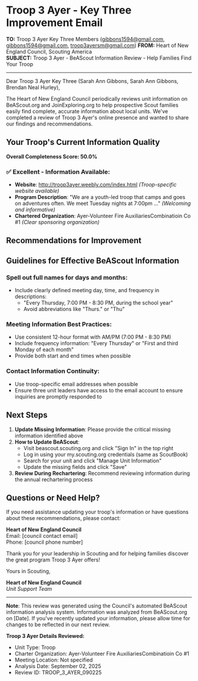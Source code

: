 # Troop 3 Ayer - Key Three Improvement Email

**TO:** Troop 3 Ayer Key Three Members (gibbons1594@gmail.com, gibbons1594@gmail.com, troop3ayersm@gmail.com)
**FROM:** Heart of New England Council, Scouting America  
**SUBJECT:** Troop 3 Ayer - BeAScout Information Review - Help Families Find Your Troop  

---

Dear Troop 3 Ayer Key Three (Sarah Ann Gibbons, Sarah Ann Gibbons, Brendan Neal Hurley),

The Heart of New England Council periodically reviews unit information on BeAScout.org and JoinExploring.org to help prospective Scout families easily find complete, accurate information about local units. We've completed a review of Troop 3 Ayer's online presence and wanted to share our findings and recommendations.

## Your Troop's Current Information Quality

**Overall Completeness Score: 50.0%**



### ✅ **Excellent - Information Available:**
- **Website**: http://troop3ayer.weebly.com/index.html *(Troop-specific website available)*
- **Program Description**: "We are a youth-led troop that camps and goes on adventures often.  We meet Tuesday nights at 7:00pm ..." *(Welcoming and informative)*
- **Chartered Organization**: Ayer-Volunteer Fire AuxiliariesCombinatioin Co #1 *(Clear sponsoring organization)*

## Recommendations for Improvement



## Guidelines for Effective BeAScout Information

### **Spell out full names for days and months:**
- Include clearly defined meeting day, time, and frequency in descriptions:
  - "Every Thursday, 7:00 PM - 8:30 PM, during the school year"
  - Avoid abbreviations like "Thurs." or "Thu"

### **Meeting Information Best Practices:**
- Use consistent 12-hour format with AM/PM (7:00 PM - 8:30 PM)
- Include frequency information: "Every Thursday" or "First and third Monday of each month"
- Provide both start and end times when possible

### **Contact Information Continuity:**
- Use troop-specific email addresses when possible
- Ensure three unit leaders have access to the email account to ensure inquiries are promptly responded to

## Next Steps

1. **Update Missing Information**: Please provide the critical missing information identified above
2. **How to Update BeAScout**: 
   - Visit beascout.scouting.org and click "Sign In" in the top right
   - Log in using your my.scouting.org credentials (same as ScoutBook)
   - Search for your unit and click "Manage Unit Information"
   - Update the missing fields and click "Save"
3. **Review During Rechartering**: Recommend reviewing information during the annual rechartering process

## Questions or Need Help?

If you need assistance updating your troop's information or have questions about these recommendations, please contact:

**Heart of New England Council**  
Email: [council contact email]  
Phone: [council phone number]

Thank you for your leadership in Scouting and for helping families discover the great program Troop 3 Ayer offers!

Yours in Scouting,

**Heart of New England Council**  
*Unit Support Team*

---

**Note**: This review was generated using the Council's automated BeAScout information analysis system. Information was analyzed from BeAScout.org on [Date]. If you've recently updated your information, please allow time for changes to be reflected in our next review.

**Troop 3 Ayer Details Reviewed:**
- Unit Type: Troop
- Charter Organization: Ayer-Volunteer Fire AuxiliariesCombinatioin Co #1  
- Meeting Location: Not specified
- Analysis Date: September 02, 2025
- Review ID: TROOP_3_AYER_090225